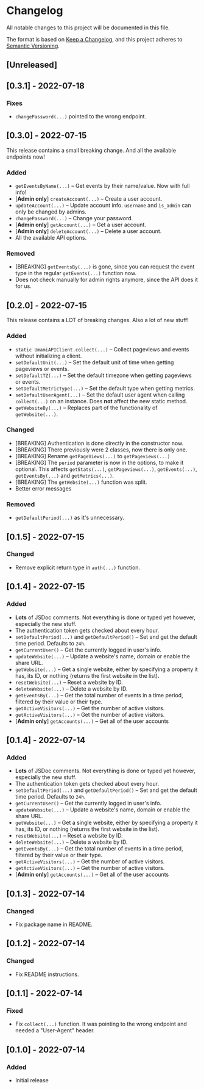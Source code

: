 # Changelog

All notable changes to this project will be documented in this file.

The format is based on [Keep a Changelog](https://keepachangelog.com/en/1.0.0/),
and this project adheres to [Semantic Versioning](https://semver.org/spec/v2.0.0.html).

## [Unreleased]

## [0.3.1] - 2022-07-18

### Fixes

- `changePassword(...)` pointed to the wrong endpoint.

## [0.3.0] - 2022-07-15

This release contains a small breaking change. And all the available endpoints now!

### Added

- `getEventsByName(...)` – Get events by their name/value. Now with full info!
- [**Admin only**] `createAccount(...)` – Create a user account. 
- `updateAccount(...)` – Update account info. `username` and `is_admin` can only be changed by admins.
- `changePassword(...)` – Change your password.
- [**Admin only**] `getAccount(...)` – Get a user account.
- [**Admin only**] `deleteAccount(...)` – Delete a user account.
- All the available API options.

### Removed

- [BREAKING] `getEventsBy(...)` is gone, since you can request the event type in the regular `getEvents(...)` function now.
- Does not check manually for admin rights anymore, since the API does it for us.

## [0.2.0] - 2022-07-15

This release contains a LOT of breaking changes. Also a lot of new stuff!

### Added

- `static UmamiAPIClient.collect(...)` – Collect pageviews and events without initializing a client.
- `setDefaultUnit(...)` – Set the default unit of time when getting pageviews or events.
- `setDefaultTZ(...)` – Set the default timezone when getting pageviews or events.
- `setDefaultMetricType(...)` – Set the default type when getting metrics.
- `setDefaultUserAgent(...)` – Set the default user agent when calling `collect(...)` on an instance. Does **not** affect the new static method.
- `getWebsiteBy(...)` – Replaces part of the functionality of `getWebsite(...)`.

### Changed

- [BREAKING] Authentication is done directly in the constructor now.
- [BREAKING] There previously were 2 classes, now there is only one.
- [BREAKING] Rename `getPageViews(...)` to `getPageviews(...)`
- [BREAKING] The `period` parameter is now in the options, to make it optional. This affects `getStats(...)`, `getPageviews(...)`, `getEvents(...)`, `getEventsBy(...)` and `getMetrics(...)`.
- [BREAKING] The `getWebsite(...)` function was split.
- Better error messages

### Removed

- `getDefaultPeriod(...)` as it's unnecessary.

## [0.1.5] - 2022-07-15

### Changed

- Remove explicit return type in `auth(...)` function.

## [0.1.4] - 2022-07-15

### Added

- **Lots** of JSDoc comments. Not everything is done or typed yet however, especially the new stuff.
- The authentication token gets checked about every hour.
- `setDefaultPeriod(...)` and `getDefaultPeriod()` – Set and get the default time period. Defaults to `24h`.
- `getCurrentUser()` – Get the currently logged in user's info.
- `updateWebsite(...)` – Update a website's name, domain or enable the share URL.
- `getWebsite(...)` – Get a single website, either by specifying a property it has, its ID, or nothing (returns the first website in the list).
- `resetWebsite(...)` – Reset a website by ID.
- `deleteWebsite(...)` – Delete a website by ID.
- `getEventsBy(...)` – Get the total number of events in a time period, filtered by their value or their type.
- `getActiveVisitors(...)` – Get the number of active visitors.
- `getActiveVisitors(...)` – Get the number of active visitors.
- [**Admin only**] `getAccounts(...)` – Get all of the user accounts

## [0.1.4] - 2022-07-14

### Added

- **Lots** of JSDoc comments. Not everything is done or typed yet however, especially the new stuff.
- The authentication token gets checked about every hour.
- `setDefaultPeriod(...)` and `getDefaultPeriod()` – Set and get the default time period. Defaults to `24h`.
- `getCurrentUser()` – Get the currently logged in user's info.
- `updateWebsite(...)` – Update a website's name, domain or enable the share URL.
- `getWebsite(...)` – Get a single website, either by specifying a property it has, its ID, or nothing (returns the first website in the list).
- `resetWebsite(...)` – Reset a website by ID.
- `deleteWebsite(...)` – Delete a website by ID.
- `getEventsBy(...)` – Get the total number of events in a time period, filtered by their value or their type.
- `getActiveVisitors(...)` – Get the number of active visitors.
- `getActiveVisitors(...)` – Get the number of active visitors.
- [**Admin only**] `getAccounts(...)` – Get all of the user accounts

## [0.1.3] - 2022-07-14

### Changed

- Fix package name in README.

## [0.1.2] - 2022-07-14

### Changed

- Fix README instructions.

## [0.1.1] - 2022-07-14

### Fixed

- Fix `collect(...)` function. It was pointing to the wrong endpoint and needed a "User-Agent" header.

## [0.1.0] - 2022-07-14

### Added

- Initial release
